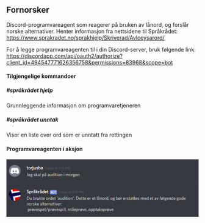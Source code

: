 ## Fornorsker ##
Discord-programvareagent som reagerer på bruken av lånord, og forslår norske alternativer.
Henter informasjon fra nettsidene til Språkrådet:
https://www.sprakradet.no/sprakhjelp/Skriverad/Avloeysarord/


For å legge programvareagenten til i din Discord-server, bruk følgende link:
https://discordapp.com/api/oauth2/authorize?client_id=494547771626356758&permissions=83968&scope=bot

#### Tilgjengelige kommandoer ####

##### \#språkrådet hjelp #####
Grunnleggende informasjon om programvaretjeneren

##### \#språkrådet unntak #####
Viser en liste over ord som er unntatt fra rettingen



#### Programvareagenten i aksjon ####
![Bilde](bilder/Boteksempel.PNG)